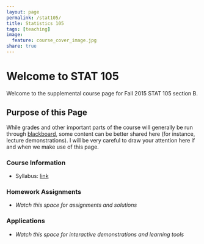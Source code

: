 ```yaml
---
layout: page
permalink: /stat105/
title: Statistics 105
tags: [teaching]
image:
  feature: course_cover_image.jpg
share: true
---
```


# Welcome to STAT 105

Welcome to the supplemental course page for Fall 2015 STAT 105 section B.

## Purpose of this Page
While grades and other important parts of the course will generally be run through [blackboard](https://bb.its.iastate.edu/), some content can be better shared here (for instance, lecture demonstrations).
I will be very careful to draw your attention here if and when we make use of this page.

### Course Information

-  Syllabus: [link](./syllabus_stat105_F15.pdf)
<object data="./syllabus_stat105_F15.pdf" type="application/pdf" width="100%" height="100%">

### Homework Assignments

-  *Watch this space for assignments and solutions*

### Applications

-  *Watch this space for interactive demonstrations and learning tools*
